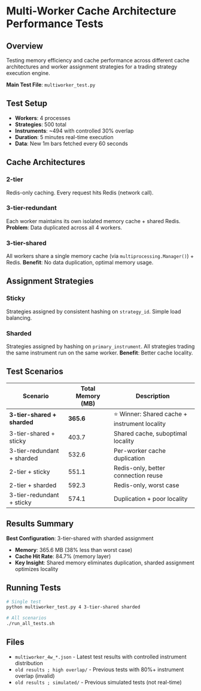 # Multi-Worker Cache Architecture Performance Tests

## Overview

Testing memory efficiency and cache performance across different cache architectures and worker assignment strategies for a trading strategy execution engine.

**Main Test File**: `multiworker_test.py`

## Test Setup

- **Workers**: 4 processes
- **Strategies**: 500 total
- **Instruments**: ~494 with controlled 30% overlap
- **Duration**: 5 minutes real-time execution
- **Data**: New 1m bars fetched every 60 seconds

## Cache Architectures

### 2-tier
Redis-only caching. Every request hits Redis (network call).

### 3-tier-redundant
Each worker maintains its own isolated memory cache + shared Redis.
**Problem**: Data duplicated across all 4 workers.

### 3-tier-shared
All workers share a single memory cache (via `multiprocessing.Manager()`) + Redis.
**Benefit**: No data duplication, optimal memory usage.

## Assignment Strategies

### Sticky
Strategies assigned by consistent hashing on `strategy_id`.
Simple load balancing.

### Sharded
Strategies assigned by hashing on `primary_instrument`.
All strategies trading the same instrument run on the same worker.
**Benefit**: Better cache locality.

## Test Scenarios

| Scenario | Total Memory (MB) | Description |
|----------|------------------|-------------|
| **3-tier-shared + sharded** | **365.6** | ⭐ Winner: Shared cache + instrument locality |
| 3-tier-shared + sticky | 403.7 | Shared cache, suboptimal locality |
| 3-tier-redundant + sharded | 532.6 | Per-worker cache duplication |
| 2-tier + sticky | 551.1 | Redis-only, better connection reuse |
| 2-tier + sharded | 592.3 | Redis-only, worst case |
| 3-tier-redundant + sticky | 574.1 | Duplication + poor locality |

## Results Summary

**Best Configuration**: 3-tier-shared with sharded assignment
- **Memory**: 365.6 MB (38% less than worst case)
- **Cache Hit Rate**: 84.7% (memory layer)
- **Key Insight**: Shared memory eliminates duplication, sharded assignment optimizes locality

## Running Tests

```bash
# Single test
python multiworker_test.py 4 3-tier-shared sharded

# All scenarios
./run_all_tests.sh
```

## Files

- `multiworker_4w_*.json` - Latest test results with controlled instrument distribution
- `old results ; high overlap/` - Previous tests with 80%+ instrument overlap (invalid)
- `old results ; simulated/` - Previous simulated tests (not real-time)
